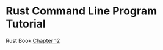 # Rust Command Line Program Tutorial

Rust Book [Chapter 12](https://doc.rust-lang.org/book/ch12-00-an-io-project.html)
